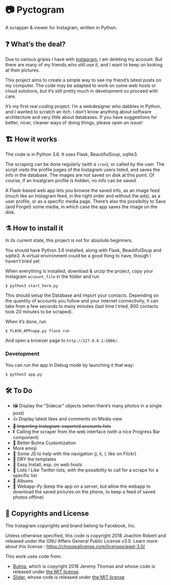 # 📷 Pyctogram

A scrapper & viewer for Instagram, written in Python.

## ❓ What’s the deal?

Due to various gripes I have with [Instagram](https://instagram.com), I am deleting my account. But there are many of my friends who still use it, and I want to keep on looking at their pictures.

This project aims to create a simple way to see my friend’s latest posts on my computer. The code may be adapted to work on some web hosts or cloud solutions, but it’s still pretty much in development so proceed with care.

It’s my first real *coding* project. I’m a webdesigner who dabbles in Python, and I wanted to scratch an itch. I don’t know anything about software architecture and very little about databases. If you have suggestions for better, nicer, cleaner ways of doing things, please open an issue!

## 🏗 How it works

The code is in Python 3.6. It uses Flask, BeautifulSoup, sqlite3.

The scraping can be done regularly (with a `cron`), or called by the user. The script visits the profile pages of the Instagram users listed, and saves the info in the database. The images are not saved on disk at this point. Of course, if an Insatgram profile is hidden, no info can be saved.

A Flask-based web app lets you browse the saved info, as an image feed (much like an Instagram feed, in the right order and without the ads), as a user profile, or as a specific media page. There’s also the possibiltiy to Save (and Forget) some media, in which case the app saves the image on the disk.

## ⚗ How to install it

In its current state, this project is not for absolute beginners.

You should have Python 3.6 installed, along with Flask, BeautifulSoup and sqlite3. A virtual environment could be a good thing to have, though I haven’t tried yet.

When everything is installed, download & unzip the project, copy your Instagram `account_file` in the folder and run

    $ python3 start_here.py

This should setup the Database and import your contacts. Depending on the quantity of accounts you follow and your internet connectivity, it can take from a few seconds to many minutes (last time I tried, 800 contacts took 20 minutes to be scraped).

When it’s done, run

    $ FLASK_APP=app.py flask run

And open a browser page to `http://127.0.0.1:5000/`.

### Development

You can run the app in Debug mode by launching it that way:
  
    $ python3 app.py

## 🛠 To Do

- 🖼 Display the "Sidecar" objects (when there’s many photos in a single post)
- 👍 Display latest likes and comments on Media view
- ~~📇 Importing Instagram-exported accounts lists~~
- ⏬ Calling the scraper from the web interface (with a nice Progress Bar component)
- 🎪 Better Bulma Customization
- More emoji
- 🖖 Some JS to help with the navigation (*j*, *k*, *l*, like on Flickr)
- 🌊 DRY the templates
- 🚚 Easy Install, esp. on web hosts
- 📄 Lists ! Like Twitter lists, with the possibility to call for a scrape for a specific list
- 📔 Albums
- 📲 Webapp-ify (keep the app on a server, but allow the webapp to download the saved pictures on the phone, to keep a feed of saved photos offline)

## 📃 Copyrights and License

The Instagram copyrights and brand belong to Facebook, Inc.

Unless otherwise specified, this code is copyright 2018 Joachim Robert and released under the GNU Affero General Public License v3.0. Learn more about this license : https://choosealicense.com/licenses/agpl-3.0/

This work uses code from:
- [Bulma](https://github.com/jgthms/bulma), which is copyright 2018 Jeremy Thomas and whose code is released under [the MIT license](https://github.com/jgthms/bulma/blob/master/LICENSE).
- [Slider](https://github.com/cferdinandi/slider), whose code is released under [the MIT license](https://github.com/jgthms/bulma/blob/master/LICENSE)